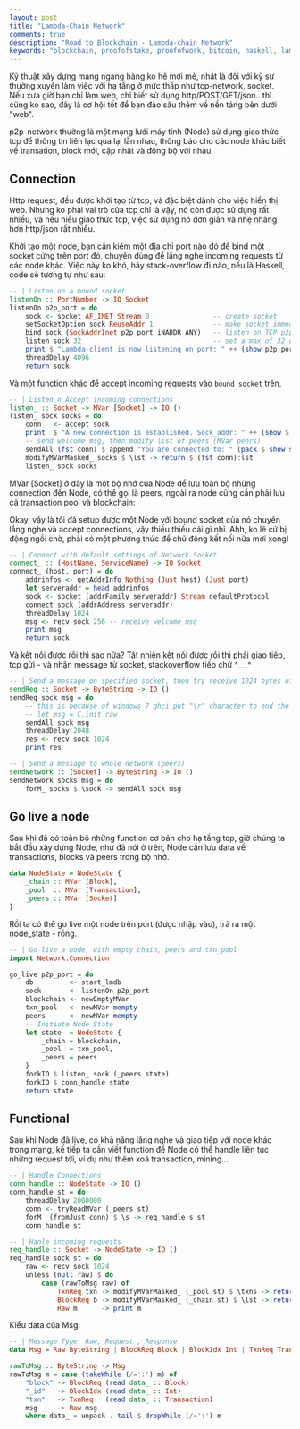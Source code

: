 ```yaml
---
layout: post
title: "Lambda-Chain Network"
comments: true
description: "Road to Blockchain - Lambda-chain Network"
keywords: "blockchain, proofofstake, proofofwork, bitcoin, haskell, lambada"
---
```


Kỹ thuật xây dựng mạng ngang hàng ko hề mới mẻ, nhất là đối với kỹ sư thường xuyên làm việc với hạ tầng ở mức thấp như tcp-network, socket. Nếu xưa giờ bạn chỉ làm web, chỉ biết sử dụng http/POST/GET/json.. thì cũng ko sao, đây là cơ hội tốt để bạn đào sâu thêm về nền tảng bên dưới "web".

p2p-network thường là một mạng lưới máy tính (Node) sử dụng giao thức tcp để thông tin liên lạc qua lại lẫn nhau, thông báo cho các node khác biết về transation, block mới, cập nhật và động bộ với nhau.

## Connection

Http request, đều được khởi tạo từ tcp, và đặc biệt dành cho việc hiển thị web. Nhưng ko phải vai trò của tcp chỉ là vậy, nó còn được sử dụng rất nhiều, và nếu hiểu giao thức tcp, việc sử dụng nó đơn giản và nhẹ nhàng hơn http/json rất nhiều.

Khởi tạo một node, bạn cần kiếm một địa chỉ port nào đó để bind một socket cứng trên port đó, chuyên dùng để lắng nghe incoming requests từ các node khác. Việc này ko khó, hãy stack-overflow đi nào, nếu là Haskell, code sẽ tương tự như sau:

```haskell
-- | Listen on a bound socket
listenOn :: PortNumber -> IO Socket
listenOn p2p_port = do
    sock <- socket AF_INET Stream 0                -- create socket
    setSocketOption sock ReuseAddr 1               -- make socket immediately reusable - eases debugging.
    bind sock (SockAddrInet p2p_port iNADDR_ANY)   -- listen on TCP p2p_port as config.
    listen sock 32                                 -- set a max of 32 queued connections
    print $ "Lambda-client is now listening on port: " ++ (show p2p_port)
    threadDelay 4096
    return sock
```

Và một function khác để accept incoming requests vào `bound socket` trên,

```haskell
-- | Listen n Accept incoming connections
listen_ :: Socket -> MVar [Socket] -> IO ()
listen_ sock socks = do
    conn   <- accept sock
    print  $ "A new connection is established. Sock_addr: " ++ (show $ snd conn)
    -- send welcome msg, then modify list of peers (MVar peers)
    sendAll (fst conn) $ append "You are connected to: " (pack $ show sock)
    modifyMVarMasked_ socks $ \lst -> return $ (fst conn):lst
    listen_ sock socks
```

MVar [Socket] ở đây là một bộ nhớ của Node để lưu toàn bộ những connection đến Node, có thể gọi là peers, ngoài ra node cũng cần phải lưu cả transaction pool và blockchain:


Okay, vậy là tôi đã setup được một Node với bound socket của nó chuyên lắng nghe và accept connections, vậy thiếu thiếu cái gì nhỉ. Ahh, ko lẽ cứ bị động ngồi chờ, phải có một phương thức để chủ động kết nối nữa mới xong!

```haskell
-- | Connect with default settings of Network.Socket
connect_ :: (HostName, ServiceName) -> IO Socket
connect_ (host, port) = do 
    addrinfos <- getAddrInfo Nothing (Just host) (Just port)
    let serveraddr = head addrinfos
    sock <- socket (addrFamily serveraddr) Stream defaultProtocol
    connect sock (addrAddress serveraddr)
    threadDelay 1024
    msg <- recv sock 256 -- receive welcome msg
    print msg
    return sock
```


Và kết nối được rồi thì sao nữa? Tất nhiên kết nối được rồi thì phải giao tiếp, tcp gửi - và nhận message từ socket, stackoverflow tiếp chứ ^___^

```haskell
-- | Send a message on specified socket, then try receive 1024 bytes of response
sendReq :: Socket -> ByteString -> IO ()
sendReq sock msg = do
    -- this is because of windows 7 ghci put "\r" character to end the string
    -- let msg = C.init raw
    sendAll sock msg
    threadDelay 2048
    res <- recv sock 1024
    print res

-- | Send a message to whole network (peers)    
sendNetwork :: [Socket] -> ByteString -> IO ()
sendNetwork socks msg = do
    forM_ socks $ \sock -> sendAll sock msg    
```

## Go live a node

Sau khi đã có toàn bộ những function cơ bản cho hạ tầng tcp, giờ chúng ta bắt đầu xây dựng Node, như đã nói ở trên, Node cần lưu data về transactions, blocks và peers trong bộ nhớ.


```haskell
data NodeState = NodeState {
    _chain :: MVar [Block],
    _pool  :: MVar [Transaction],
    _peers :: MVar [Socket]
}
```

Rồi ta có thể go live một node trên port (được nhập vào), trả ra một node_state - rỗng.

```haskell
-- | Go live a node, with empty chain, peers and txn_pool
import Network.Connection

go_live p2p_port = do
    db         <- start_lmdb
    sock       <- listenOn p2p_port
    blockchain <- newEmptyMVar
    txn_pool   <- newMVar mempty
    peers      <- newMVar mempty
    -- Initiate Node State
    let state  = NodeState {
        _chain = blockchain,
        _pool  = txn_pool,
        _peers = peers
    }
    forkIO $ listen_ sock (_peers state)
    forkIO $ conn_handle state
    return state
```

## Functional

Sau khi Node đã live, có khả năng lắng nghe và giao tiếp với node khác trong mạng, kế tiếp ta cần viết function để Node có thể handle liên tục những request tới, ví dụ như thêm xoá transaction, mining...

```haskell
-- | Handle Connections
conn_handle :: NodeState -> IO ()
conn_handle st = do
    threadDelay 2000000
    conn <- tryReadMVar (_peers st)
    forM_ (fromJust conn) $ \s -> req_handle s st
    conn_handle st

-- | Hanle incoming requests    
req_handle :: Socket -> NodeState -> IO ()    
req_handle sock st = do
    raw <- recv sock 1024
    unless (null raw) $ do
        case (rawToMsg raw) of          
            TxnReq txn -> modifyMVarMasked_ (_pool st) $ \txns -> return $ expand_pool txn txns
            BlockReq b -> modifyMVarMasked_ (_chain st) $ \lst -> return $ b:lst
            Raw m      -> print m
```

Kiểu data của Msg:

```haskell
-- | Message Type: Raw, Request , Response
data Msg = Raw ByteString | BlockReq Block | BlockIdx Int | TxnReq Transaction

rawToMsg :: ByteString -> Msg
rawToMsg m = case (takeWhile (/=':') m) of
    "block" -> BlockReq (read data_ :: Block)
    "_id"   -> BlockIdx (read data_ :: Int)
    "txn"   -> TxnReq   (read data_ :: Transaction)
    msg     -> Raw msg
    where data_ = unpack . tail $ dropWhile (/=':') m
```